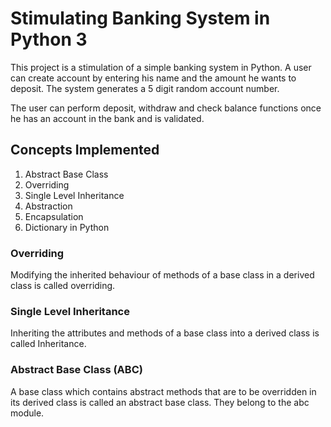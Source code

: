 # Stimulating Banking System in Python 3

This project is a stimulation of a simple banking system in Python. A user can create account by entering his name and the amount he wants to deposit. The system generates a 5 digit random account 
number.

The user can perform deposit, withdraw and check balance functions once he has an account in the 
bank and is validated. 

## Concepts Implemented 
1. Abstract Base Class
2. Overriding
3. Single Level Inheritance
4. Abstraction
5. Encapsulation
6. Dictionary in Python

### Overriding

Modifying the inherited behaviour of methods of a base class in a derived class is called overriding.
 

           
### Single Level Inheritance

Inheriting the attributes and methods of a base class into a
derived class is called Inheritance.


### Abstract Base Class (ABC)

A base class which contains abstract methods that are to
be overridden in its derived class is called an abstract base
class. They belong to the abc module.
